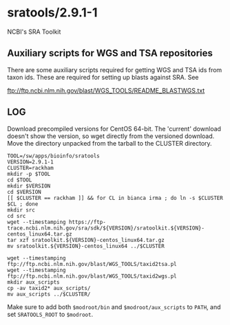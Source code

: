 sratools/2.9.1-1
================

NCBI's SRA Toolkit

Auxiliary scripts for WGS and TSA repositories
----------------------------------------------

There are some auxiliary scripts required for getting WGS and TSA ids from taxon ids.  These are required for setting up blasts against SRA.  See

<ftp://ftp.ncbi.nlm.nih.gov/blast/WGS_TOOLS/README_BLASTWGS.txt>



LOG
---

Download precompiled versions for CentOS 64-bit.  The 'current' download
doesn't show the version, so wget directly from the versioned download.  Move
the directory unpacked from the tarball to the CLUSTER directory.

    TOOL=/sw/apps/bioinfo/sratools
    VERSION=2.9.1-1
    CLUSTER=rackham
    mkdir -p $TOOL
    cd $TOOL
    mkdir $VERSION
    cd $VERSION
    [[ $CLUSTER == rackham ]] && for CL in bianca irma ; do ln -s $CLUSTER $CL ; done
    mkdir src
    cd src
    wget --timestamping https://ftp-trace.ncbi.nlm.nih.gov/sra/sdk/${VERSION}/sratoolkit.${VERSION}-centos_linux64.tar.gz
    tar xzf sratoolkit.${VERSION}-centos_linux64.tar.gz 
    mv sratoolkit.${VERSION}-centos_linux64 ../$CLUSTER

    wget --timestamping ftp://ftp.ncbi.nlm.nih.gov/blast/WGS_TOOLS/taxid2tsa.pl
    wget --timestamping ftp://ftp.ncbi.nlm.nih.gov/blast/WGS_TOOLS/taxid2wgs.pl
    mkdir aux_scripts
    cp -av taxid2* aux_scripts/
    mv aux_scripts ../$CLUSTER/

Make sure to add both `$modroot/bin` and `$modroot/aux_scripts` to `PATH`, and set `SRATOOLS_ROOT` to `$modroot`.
